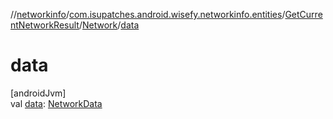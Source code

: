//[networkinfo](../../../../index.md)/[com.isupatches.android.wisefy.networkinfo.entities](../../index.md)/[GetCurrentNetworkResult](../index.md)/[Network](index.md)/[data](data.md)

# data

[androidJvm]\
val [data](data.md): [NetworkData](../../-network-data/index.md)

